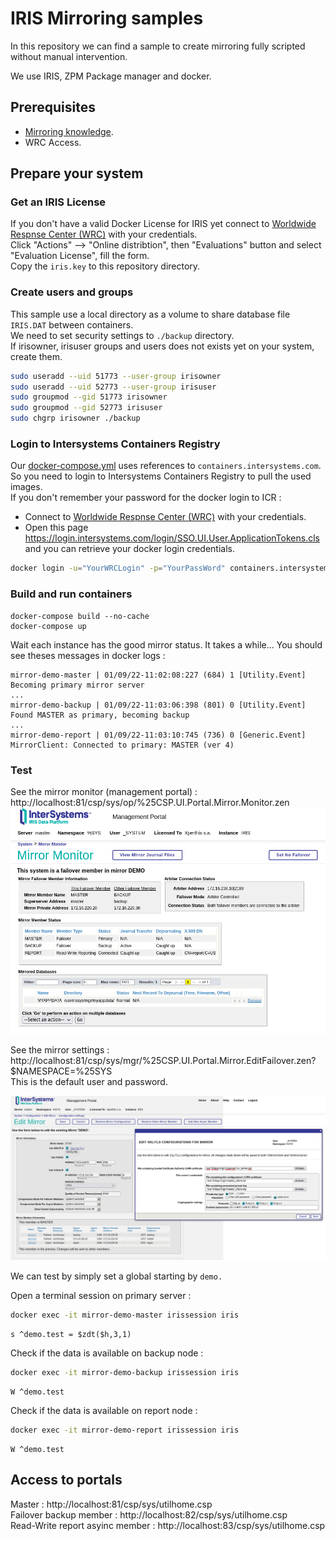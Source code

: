 # IRIS Mirroring samples

In this repository we can find a sample to create mirroring fully scripted without manual intervention.  

We use IRIS, ZPM Package manager and docker.  


## Prerequisites

 * [Mirroring knowledge](https://docs.intersystems.com/irislatest/csp/docbook/DocBook.UI.Page.cls?KEY=GHA_mirror).  
 * WRC Access.  

## Prepare your system

### Get an IRIS License

If you don't have a valid Docker License for IRIS yet connect to [Worldwide Respnse Center (WRC)](https://wrc.interystems.com) with your credentials.  
Click "Actions" --> "Online distribtion", then "Evaluations" button and select "Evaluation License", fill the form.  
Copy the `iris.key` to this repository directory.  


### Create users and groups

This sample use a local directory as a volume to share database file `IRIS.DAT` between containers.  
We need to set security settings to `./backup` directory.  
If irisowner, irisuser groups and users does not exists yet on your system, create them.  

```bash
sudo useradd --uid 51773 --user-group irisowner
sudo useradd --uid 52773 --user-group irisuser
sudo groupmod --gid 51773 irisowner
sudo groupmod --gid 52773 irisuser
sudo chgrp irisowner ./backup
```

### Login to Intersystems Containers Registry

Our [docker-compose.yml](./docker-compose.yml) uses references to `containers.intersystems.com`.  
So you need to login to Intersystems Containers Registry to pull the used images.  
If you don't remember your password for the docker login to ICR : 

 * Connect to [Worldwide Respnse Center (WRC)](https://wrc.interystems.com) with your credentials.
 * Open this page https://login.intersystems.com/login/SSO.UI.User.ApplicationTokens.cls and you can retrieve your docker login credentials.



```bash
docker login -u="YourWRCLogin" -p="YourPassWord" containers.intersystems.com
```

### Build and run containers

```
docker-compose build --no-cache
docker-compose up
```

Wait each instance has the good mirror status.  It takes a while...
You should see theses messages in docker logs :  

```
mirror-demo-master | 01/09/22-11:02:08:227 (684) 1 [Utility.Event] Becoming primary mirror server
...
mirror-demo-backup | 01/09/22-11:03:06:398 (801) 0 [Utility.Event] Found MASTER as primary, becoming backup
...
mirror-demo-report | 01/09/22-11:03:10:745 (736) 0 [Generic.Event] MirrorClient: Connected to primary: MASTER (ver 4)
```

### Test

See the mirror monitor (management portal) : http://localhost:81/csp/sys/op/%25CSP.UI.Portal.Mirror.Monitor.zen  
![Mirror-Monitor](./img/mirror-monitor.png)

See the mirror settings : http://localhost:81/csp/sys/mgr/%25CSP.UI.Portal.Mirror.EditFailover.zen?$NAMESPACE=%25SYS  
This is the default user and password.  

![Mirror-Configuration](./img/mirror-config.png)

We can test by simply set a global starting by `demo.`

Open a terminal session on primary server : 

```bash
docker exec -it mirror-demo-master irissession iris
```
```ObjectScript
s ^demo.test = $zdt($h,3,1)
```

Check if the data is available on backup node : 

```bash
docker exec -it mirror-demo-backup irissession iris
```
```ObjectScript
W ^demo.test
```

Check if the data is available on report node : 

```bash
docker exec -it mirror-demo-report irissession iris
```
```ObjectScript
W ^demo.test
```


## Access to portals

Master : http://localhost:81/csp/sys/utilhome.csp  
Failover backup member : http://localhost:82/csp/sys/utilhome.csp  
Read-Write report asyinc member : http://localhost:83/csp/sys/utilhome.csp  


